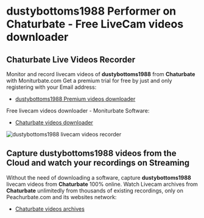 # dustybottoms1988 Performer on Chaturbate - Free LiveCam videos downloader

## Chaturbate Live Videos Recorder

Monitor and record livecam videos of **dustybottoms1988** from **Chaturbate** with Moniturbate.com
Get a premium trial for free by just and only registering with your Email address:
* [dustybottoms1988 Premium videos downloader](https://moniturbate.com/request-demo-licence-key.html)

Free livecam videos downloader - Moniturbate Software:
* [Chaturbate videos downloader](https://moniturbate.com/moniturbate-download-software.html)

![dustybottoms1988 livecam videos recorder](https://peachurnet.com/templates/moniturbate-software.png)


## Capture dustybottoms1988 videos from the Cloud and watch your recordings on Streaming

Without the need of downloading a software, capture **dustybottoms1988** livecam videos from **Chaturbate** 100% online.
Watch Livecam archives from **Chaturbate** unlimitedly from thousands of existing recordings, only on Peachurbate.com and its websites network:
* [Chaturbate videos archives](https://peachurnet.com/)